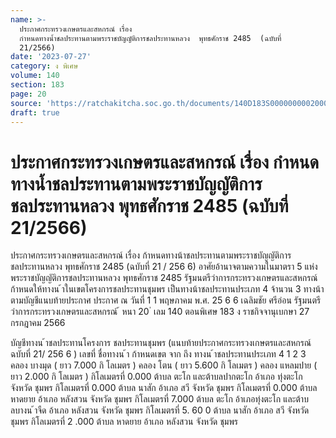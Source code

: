 ```yaml
---
name: >-
  ประกาศกระทรวงเกษตรและสหกรณ์ เรื่อง 
  กำหนดทางน้ำชลประทานตามพระราชบัญญัติการชลประทานหลวง  พุทธศักราช 2485  (ฉบับที่
  21/2566)
date: '2023-07-27'
category: ง พิเศษ
volume: 140
section: 183
page: 20
source: 'https://ratchakitcha.soc.go.th/documents/140D183S0000000002000.pdf'
draft: true
---
```


# ประกาศกระทรวงเกษตรและสหกรณ์ เรื่อง  กำหนดทางน้ำชลประทานตามพระราชบัญญัติการชลประทานหลวง  พุทธศักราช 2485  (ฉบับที่ 21/2566)

ประกาศกระทรวงเกษตรและสหกรณ์ เรื่อง ก้าหนดทางน้าชลประทานตามพระราชบัญญัติการชลประทานหลวง พุทธศักราช 2485 (ฉบับที่ 21 / 256 6) อาศัยอ้านาจตามความในมาตรา 5 แห่งพระราชบัญญัติการชลประทานหลวง พุทธศักราช 2485 รัฐมนตรีว่าการกระทรวงเกษตรและสหกรณ์ ก้าหนดให้ทางน ้าในเขตโครงการชลประทานชุมพร เป็นทางน้าชลประทานประเภท 4 จ้านวน 3 ทางน้า ตามบัญชีแนบท้ายประกาศ ประกาศ ณ วันที่ 1 1 พฤษภาคม พ.ศ. 25 6 6 เฉลิมชัย ศรีอ่อน รัฐมนตรีว่าการกระทรวงเกษตรและสหกรณ์ ้ หนา 20 ่ เลม 140 ตอนพิเศษ 183 ง ราชกิจจานุเบกษา 27 กรกฎาคม 2566

บัญชีทางน ้าชลประทานโครงการ ชลประทานชุมพร (แนบท้ายประกาศกระทรวงเกษตรและสหกรณ์ ฉบับที่ 21/ 256 6 ) เลขที่ ชื่อทางน ้า ก้าหนดเขต จาก ถึง ทางน ้าชลประทานประเภท 4 1 2 3 คลอง บางมุด ( ยาว 7.000 กิ โลเมตร ) คลอง โตน ( ยาว 5.600 กิ โลเมตร ) คลอง แหลมปาย ( ยาว 2.000 กิ โลเมตร ) กิโลเมตรที่ 0.000 ต้าบล ตะโก และต้าบลปากตะโก อ้าเภอ ทุ่งตะโก จังหวัด ชุมพร กิโลเมตรที่ 0.000 ต้าบล นาสัก อ้าเภอ สวี จังหวัด ชุมพร กิโลเมตรที่ 0.000 ต้าบล หาดยาย อ้าเภอ หลังสวน จังหวัด ชุมพร กิโลเมตรที่ 7.000 ต้าบล ตะโก อ้าเภอทุ่งตะโก และต้าบลบางน ้าจืด อ้าเภอ หลังสวน จังหวัด ชุมพร กิโลเมตรที่ 5. 60 0 ต้าบล นาสัก อ้าเภอ สวี จังหวัด ชุมพร กิโลเมตรที่ 2 .000 ต้าบล หาดยาย อ้าเภอ หลังสวน จังหวัด ชุมพร
